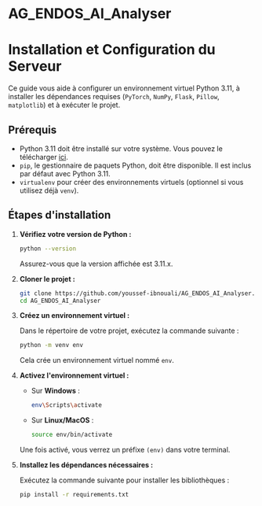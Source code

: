 # AG_ENDOS_AI_Analyser

# Installation et Configuration du Serveur

Ce guide vous aide à configurer un environnement virtuel Python 3.11, à installer les dépendances requises (`PyTorch`, `NumPy`, `Flask`, `Pillow`, `matplotlib`) et à exécuter le projet.

## Prérequis

- Python 3.11 doit être installé sur votre système. Vous pouvez le télécharger [ici](https://www.python.org/downloads/).
- `pip`, le gestionnaire de paquets Python, doit être disponible. Il est inclus par défaut avec Python 3.11.
- `virtualenv` pour créer des environnements virtuels (optionnel si vous utilisez déjà `venv`).

## Étapes d'installation

1. **Vérifiez votre version de Python :**

   ```bash
   python --version
   ```

   Assurez-vous que la version affichée est 3.11.x.

2. **Cloner le projet :**

   ```bash
   git clone https://github.com/youssef-ibnouali/AG_ENDOS_AI_Analyser.git
   cd AG_ENDOS_AI_Analyser
   ```

3. **Créez un environnement virtuel :**

   Dans le répertoire de votre projet, exécutez la commande suivante :

   ```bash
   python -m venv env
   ```

   Cela crée un environnement virtuel nommé `env`.

4. **Activez l'environnement virtuel :**

   - Sur **Windows** :
     ```bash
     env\Scripts\activate
     ```
   - Sur **Linux/MacOS** :
     ```bash
     source env/bin/activate
     ```

   Une fois activé, vous verrez un préfixe `(env)` dans votre terminal.

5. **Installez les dépendances nécessaires :**

   Exécutez la commande suivante pour installer les bibliothèques :

   ```bash
   pip install -r requirements.txt
   ```
